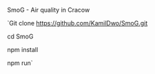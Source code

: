 SmoG - Air quality in Cracow

`Git clone https://github.com/KamilDwo/SmoG.git

cd SmoG

npm install

npm run`
